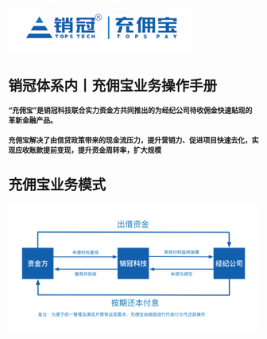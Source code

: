# ![](/assets66/import.png)

# 销冠体系内丨充佣宝业务操作手册

#### “充佣宝”是销冠科技联合实力资金方共同推出的为经纪公司待收佣金快速贴现的革新金融产品。

#### 充佣宝解决了由信贷政策带来的现金流压力，提升营销力、促进项目快速去化，实现应收账款提前变现，提升资金周转率，扩大规模

# 充佣宝业务模式

![](/1/import.png)

